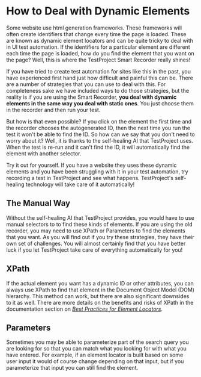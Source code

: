 # How to Deal with Dynamic Elements

Some website use html generation frameworks. These frameworks will often create identifiers that change every time the page is loaded. These are known as dynamic element locators and can be quite tricky to deal with in UI test automation. If the identifiers for a particular element are different each time the page is loaded, how do you find the element that you want on the page? Well, this is where the TestProject Smart Recorder really shines!

If you have tried to create test automation for sites like this in the past, you have experienced first hand just how difficult and painful this can be. There are a number of strategies that you can use to deal with this. For completeness sake we have included ways to do those strategies, but the reality is if you are using the Smart Recorder, **you deal with dynamic elements in the same way you deal with static ones**. You just choose them in the recorder and then run your test.

But how is that even possible? If you click on the element the first time and the recorder chooses the autogenerated ID, then the next time you run the test it won't be able to find the ID. So how can we say that you don't need to worry about it? Well, it is thanks to the self-healing AI that TestProject uses. When the test is re-run and it can't find the ID, it will automatically find the element with another selector. 

Try it out for yourself. If you have a website they uses these dynamic elements and you have been struggling with it in your test automation, try recording a test in TestProject and see what happens. TestProject's self-healing technology will take care of it automatically!

## The Manual Way

Without the self-healing AI that TestProject provides, you would have to use manual selectors to to find these kinds of elements. If you are using the old recorder, you may need to use XPath or Parameters to find the elements that you want. As you will find out if you try these strategies, they have their own set of challenges. You will almost certainly find that you have better luck if you let TestProject take care of everything automatically for you!

## XPath

If the actual element you want has a dynamic ID or other attributes, you can always use XPath to find that element in the Document Object Model \(DOM\) hierarchy. This method can work, but there are also significant downsides to it as well. There are more details on the benefits and risks of XPath in the documentation section on [_Best Practices for Element Locators_](best-practices-for-element-locators.md#xpath)_._

## Parameters

Sometimes you may be able to parameterize part of the search query you are looking for so that you can match what you looking for with what you have entered. For example, if an element locator is built based on some user input it would of course change depending on that input, but if you parameterize that input you can still find the element.

## 

